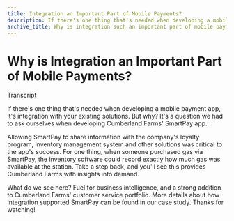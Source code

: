 ```yaml
---
title: Integration an Important Part of Mobile Payments?
description: If there's one thing that's needed when developing a mobile payment app, it's integration with your existing solutions. But why?
archive_title: Why is integration such an important part of mobile payments? [VIDEO]
---
```


# Why is Integration an Important Part of Mobile Payments?

Transcript

If there's one thing that's needed when developing a mobile payment app, it's integration with your existing solutions. But why? It's a question we had to ask ourselves when developing Cumberland Farms' SmartPay app.  

Allowing SmartPay to share information with the company's loyalty program, inventory management system and other solutions was critical to the app's success. For one thing, when someone purchased gas via SmartPay, the inventory software could record exactly how much gas was available at the station. Take a step back, and you'll see this provides Cumberland Farms with insights into demand.  

What do we see here? Fuel for business intelligence, and a strong addition to Cumberland Farms' customer service portfolio. More details about how integration supported SmartPay can be found in our case study. Thanks for watching!
